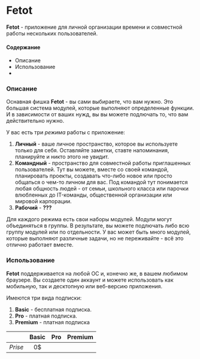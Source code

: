 # Fetot #

__Fetot__ - приложение для личной организации времени и совместной работы
нескольких пользователей.

#### Содержание ####
 * Описание
 * Использование
 * 
 
### Описание ###
Оснавная фишка __Fetot__ - вы сами выбираете, что вам нужно. Это большая система
модулей, которые выполняют определенные функции. И в зависимости от ваших нужд, вы
вы можете подлючать то, что вам действительно нужно.

У вас есть три _режима_ работы с приложение:
 1. __Личный__ - ваше личное пространство, которое вы используете только для себя.
 Оставляйте заметки, ставте напоминания, планируйте и никто этого не увидит.
 2. __Командный__ - пространство для совместной работы приглашенных пользователей.
 Тут вы можете, вместе со своей командой, планировать проекты, создавать что-либо
 новое или просто общаться о чем-то личном для вас. Под командой тут понимается
 любая общность людей - от семьи, школьного класса или парочки влюбленных до IT-команды,
 общественной организации или мировой карпорации.
 3. __Рабочий__ - __???__
 
Для каждого режима есть свои наборы модулей. Модули могут объединяться в группы.
В результате, вы можете подлючать либо всю группу модулей или по отдельности.
У вас может быть много модулей, которые выполняют различные задачи, но не
переживайте - всё это отлично работает вместе.

### Использование ###
__Fetot__ поддерживается на любой ОС и, конечно же, в вашем любимом браузере.
Вы создаете один аккаунт и можете использовать как мобильную, так и десктопную
или веб-версию приложения.

Имеются три вида подписки:
 1. __Basic__ - бесплатная подписка.
 2. __Pro__ - платная подписка.
 3. __Premium__ - платная подписка
 
 |   | Basic | Pro | Premium |
 |---|:-----:|:---:|:-------:|
 |_Prise_|0$|  | 
